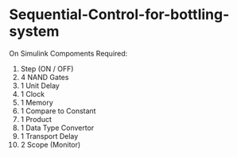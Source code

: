 # Sequential-Control-for-bottling-system
On Simulink
Compoments Required:
1) Step (ON / OFF)
2) 4 NAND Gates
3) 1 Unit Delay
4) 1 Clock
5) 1 Memory
6) 1 Compare to Constant
7) 1 Product
8) 1 Data Type Convertor
9) 1 Transport Delay
10) 2 Scope (Monitor)
